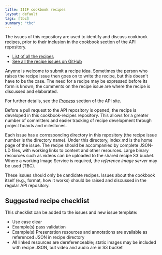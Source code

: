 ```yaml
---
title: IIIF cookbook recipes
layout: default
tags: [tbc]
summary: "tbc"
---
```


The issues of this repository are used to identify and discuss cookbook recipes, prior to their inclusion in the cookbook section of the API repository. 

* [List of all the recipes](recipe/all.html)
* [See all the recipe issues on GitHub](https://github.com/IIIF/cookbook-recipes/issues) 

Anyone is welcome to submit a recipe idea. Sometimes the person who raises the recipe issue then goes on to write the recipe, but this doesn't have to be the case. The need for a recipe may be expressed before its form is known; the comments on the recipe issue are where the recipe is discussed and elaborated.

For further details, see the _[Process](https://preview.iiif.io/api/image-prezi-rc2/api/cookbook/#process)_ section of the API site.

Before a pull request to the API repository is opened, the recipe is developed in this cookbook-recipes repository. This allows for a greater number of committers and easier tracking of recipe development through project boards and milestones.

Each issue has a corresponding directory in this repository (the recipe issue number is the directory name). Under this directory, index.md is the home page of the issue. The recipe should be accompanied by complete JSON-LD files, with working links to content and other resources. Large binary resources such as videos can be uploaded to the shared recipe S3 bucket. Where a working Image Service is required, the _reference image server_ may be used (TBC).

These issues should only be candidate recipes. Issues about the cookbook itself (e.g., format, how it works) should be raised and discussed in the regular API repository.

## Suggested recipe checklist

This checklist can be added to the issues and new issue template:

- Use case clear
- Example(s) pass validation
- Example(s) Presentation resources and annotations are available as referenced JSON in recipe directory
- All linked resources are dereferenceable; static images may be included with recipe JSON, but video and audio are in S3 bucket
